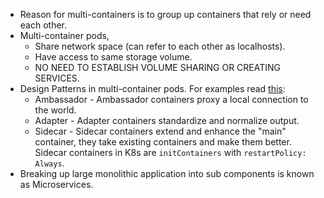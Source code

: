 - Reason for multi-containers is to group up containers that rely or need each other.
- Multi-container pods,
	- Share network space (can refer to each other as localhosts).  
	- Have access to same storage volume.
	- NO NEED TO ESTABLISH VOLUME SHARING OR CREATING SERVICES.
- Design Patterns in multi-container pods. For examples read [this](https://kubernetes.io/blog/2015/06/the-distributed-system-toolkit-patterns/):
	- Ambassador - Ambassador containers proxy a local connection to the world.
	- Adapter - Adapter containers standardize and normalize output.
	- Sidecar - Sidecar containers extend and enhance the "main" container, they take existing containers and make them better. Sidecar containers in K8s are `initContainers` with `restartPolicy: Always`.
- Breaking up large monolithic application into sub components is known as Microservices.